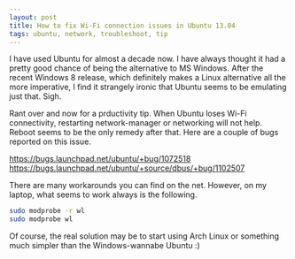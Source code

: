 ```yaml
---
layout: post
title: How to fix Wi-Fi connection issues in Ubuntu 13.04
tags: ubuntu, network, troubleshoot, tip
---
```


I have used Ubuntu for almost a decade now. I have always thought it
had a pretty good chance of being the alternative to MS Windows. After
the recent Windows 8 release, which definitely makes a Linux
alternative all the more imperative, I find it strangely ironic that
Ubuntu seems to be emulating just that. Sigh.

Rant over and now for a prductivity tip. When Ubuntu loses Wi-Fi
connectivity, restarting network-manager or networking will not
help. Reboot seems to be the only remedy after that.  Here are a
couple of bugs reported on this issue.

https://bugs.launchpad.net/ubuntu/+bug/1072518
https://bugs.launchpad.net/ubuntu/+source/dbus/+bug/1102507

There are many workarounds you can find on the net. However, on my
laptop, what seems to work always is the following.

```sh
sudo modprobe -r wl
sudo modprobe wl
```

Of course, the real solution may be to start using Arch Linux or
something much simpler than the Windows-wannabe Ubuntu :)
